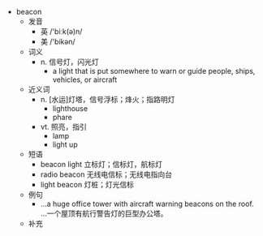 - beacon
  - 发音
    - 英 /'biːk(ə)n/
    - 美 /'bikən/
  - 词义
    - n. 信号灯，闪光灯
      - a light that is put somewhere to warn or guide people, ships, vehicles, or aircraft
  - 近义词
    - n. [水运]灯塔，信号浮标；烽火；指路明灯
      - lighthouse
      - phare
    - vt. 照亮，指引
      - lamp
      - light up
  - 短语
    - beacon light 立标灯；信标灯，航标灯
    - radio beacon 无线电信标；无线电指向台
    - light beacon 灯桩；灯光信标
  - 例句
    - ...a huge office tower with aircraft warning beacons on the roof. …一个屋顶有航行警告灯的巨型办公塔。
  - 补充